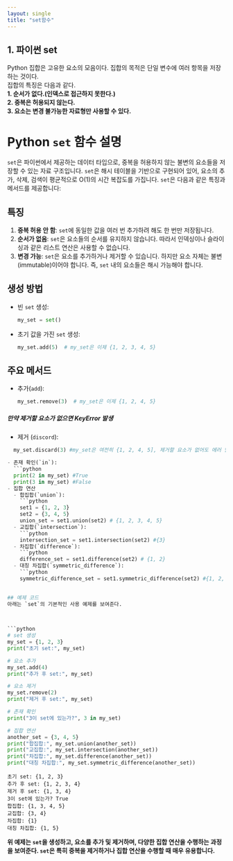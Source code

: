 ```yaml
---
layout: single
title: "set함수"
---
```


## 1. 파이썬 set

Python 집합은 고유한 요소의 모음이다. 집합의 목적은 단일 변수에 여러 항목을 저장하는 것이다.   
집합의 특징은 다음과 같다.   
__1. 순서가 없다.(인덱스로 접근하지 못한다.)__   
__2. 중복은 허용되지 않는다.__   
__3. 요소는 변경 불가능한 자료형만 사용할 수 있다.__   

# Python `set` 함수 설명

`set`은 파이썬에서 제공하는 데이터 타입으로, 중복을 허용하지 않는 불변의 요소들을 저장할 수 있는 자료 구조입니다. `set`은 해시 테이블을 기반으로 구현되어 있어, 요소의 추가, 삭제, 검색이 평균적으로 O(1)의 시간 복잡도를 가집니다. `set`은 다음과 같은 특징과 메서드를 제공합니다:

## 특징

1. **중복 허용 안 함**: `set`에 동일한 값을 여러 번 추가하려 해도 한 번만 저장됩니다.
2. **순서가 없음**: `set`은 요소들의 순서를 유지하지 않습니다. 따라서 인덱싱이나 슬라이싱과 같은 리스트 연산은 사용할 수 없습니다.
3. **변경 가능**: `set`은 요소를 추가하거나 제거할 수 있습니다. 하지만 요소 자체는 불변(immutable)이어야 합니다. 즉, `set` 내의 요소들은 해시 가능해야 합니다.

## 생성 방법

- 빈 `set` 생성:
  ```python   
  my_set = set()


- 초기 값을 가진 `set` 생성:
  ```python   
  my_set.add(5)  # my_set은 이제 {1, 2, 3, 4, 5}


## 주요 메서드
- 추가(`add`):   
  ```python   
  my_set.remove(3)  # my_set은 이제 {1, 2, 4, 5}
##### 만약 제거할 요소가 없으면 KeyError 발생


- 제거 (`discord`):
```python   
  my_set.discard(3) #my_set은 여전히 {1, 2, 4, 5], 제거할 요소가 없어도 에러 발생하지 않음

- 존재 확인(`in`):
  ```python   
  print(2 in my_set) #True
  print(3 in my_set) #False
- 집합 연산
  - 합집합(`union`):
    ```python   
    set1 = {1, 2, 3}
    set2 = {3, 4, 5}
    union_set = set1.union(set2) # {1, 2, 3, 4, 5}
  - 교집합(`intersection`):
    ```python   
    intersection_set = set1.intersection(set2) #{3}
  - 차집합(`difference`):
    ```python   
    difference_set = set1.difference(set2) # {1, 2}
  - 대칭 차집합(`symmetric_difference`):
    ```python   
    symmetric_difference_set = set1.symmetric_difference(set2) #{1, 2, 3, 4}
    

## 예제 코드
아래는 `set`의 기본적인 사용 예제를 보여준다.
    


```python   
# set 생성
my_set = {1, 2, 3}
print("초기 set:", my_set)

# 요소 추가
my_set.add(4)
print("추가 후 set:", my_set)

# 요소 제거
my_set.remove(2)
print("제거 후 set:", my_set)

# 존재 확인
print("3이 set에 있는가?", 3 in my_set)

# 집합 연산
another_set = {3, 4, 5}
print("합집합:", my_set.union(another_set))
print("교집합:", my_set.intersection(another_set))
print("차집합:", my_set.difference(another_set))
print("대칭 차집합:", my_set.symmetric_difference(another_set))

```

    초기 set: {1, 2, 3}
    추가 후 set: {1, 2, 3, 4}
    제거 후 set: {1, 3, 4}
    3이 set에 있는가? True
    합집합: {1, 3, 4, 5}
    교집합: {3, 4}
    차집합: {1}
    대칭 차집합: {1, 5}
    

**위 예제는 `set`을 생성하고, 요소를 추가 및 제거하며, 다양한 집합 연산을 수행하는 과정을 보여준다. `set`은 특히 중복을 제거하거나 집합 연산을 수행할 때 매우 유용합니다.**


```python

```
